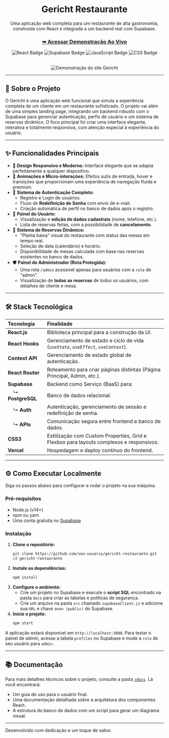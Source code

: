 <div align="center">
  <a href="https://gericht-restaurante-one.vercel.app/">
  </a>
  <h1><b>Gericht Restaurante</b></h1>
  <p>Uma aplicação web completa para um restaurante de alta gastronomia, construída com React e integrada a um backend real com Supabase.</p>

  <h3>
    <a href="https://gericht-restaurante-one.vercel.app/"><strong>➥ Acessar Demonstração Ao Vivo</strong></a>
  </h3>

  <p>
    <img src="https://img.shields.io/badge/React-20232A?style=for-the-badge&logo=react&logoColor=61DAFB" alt="React Badge"/>
    <img src="https://img.shields.io/badge/Supabase-3ECF8E?style=for-the-badge&logo=supabase&logoColor=white" alt="Supabase Badge"/>
    <img src="https://img.shields.io/badge/JavaScript-F7DF1E?style=for-the-badge&logo=javascript&logoColor=black" alt="JavaScript Badge"/>
    <img src="https://img.shields.io/badge/CSS-239120?&style=for-the-badge&logo=css3&logoColor=white" alt="CSS Badge"/>
  </p>
</div>

<br>

<div align="center">
  <!-- INSIRA UM GIF OU SCREENSHOT DO PROJETO AQUI -->
  <img src="URL_DO_SEU_GIF_OU_SCREENSHOT" alt="Demonstração do site Gericht">
</div>

---

## 📜 Sobre o Projeto

O Gericht é uma aplicação web funcional que simula a experiência completa de um cliente em um restaurante sofisticado. O projeto vai além de uma simples landing page, integrando um backend robusto com o Supabase para gerenciar autenticação, perfis de usuário e um sistema de reservas dinâmico. O foco principal foi criar uma interface elegante, interativa e totalmente responsiva, com atenção especial à experiência do usuário.

---

## ✨ Funcionalidades Principais

-   🎨 **Design Responsivo e Moderno:** Interface elegante que se adapta perfeitamente a qualquer dispositivo.
-   🚀 **Animações e Micro-interações:** Efeitos sutis de entrada, hover e transições que proporcionam uma experiência de navegação fluida e premium.
-   🔐 **Sistema de Autenticação Completo:**
    -   Registro e Login de usuários.
    -   Fluxo de **Redefinição de Senha** com envio de e-mail.
    -   Criação automática de perfil no banco de dados após o registro.
-   👤 **Painel do Usuário:**
    -   Visualização e **edição de dados cadastrais** (nome, telefone, etc.).
    -   Lista de reservas feitas, com a possibilidade de **cancelamento**.
-   📅 **Sistema de Reservas Dinâmico:**
    -   "Planta baixa" visual do restaurante com status das mesas em tempo real.
    -   Seleção de data (calendário) e horário.
    -   Disponibilidade de mesas calculada com base nas reservas existentes no banco de dados.
-   🛡️ **Painel de Administrador (Rota Protegida):**
    -   Uma rota `/admin` acessível apenas para usuários com a `role` de "admin".
    -   Visualização de **todas as reservas** de todos os usuários, com detalhes de cliente e mesa.

---

## 🛠️ Stack Tecnológica

| Tecnologia | Finalidade |
| :--- | :--- |
| **React.js** | Biblioteca principal para a construção da UI. |
| **React Hooks** | Gerenciamento de estado e ciclo de vida (`useState`, `useEffect`, `useContext`). |
| **Context API** | Gerenciamento de estado global de autenticação. |
| **React Router** | Roteamento para criar páginas distintas (Página Principal, Admin, etc.). |
| **Supabase** | Backend como Serviço (BaaS) para: |
|     ↳ **PostgreSQL** | Banco de dados relacional. |
|     ↳ **Auth** | Autenticação, gerenciamento de sessão e redefinição de senha. |
|     ↳ **APIs** | Comunicação segura entre frontend e banco de dados. |
| **CSS3** | Estilização com Custom Properties, Grid e Flexbox para layouts complexos e responsivos. |
| **Vercel** | Hospedagem e deploy contínuo do frontend. |

---

## ⚙️ Como Executar Localmente

Siga os passos abaixo para configurar e rodar o projeto na sua máquina.

### Pré-requisitos
-   Node.js (v14+)
-   npm ou yarn
-   Uma conta gratuita no [Supabase](https://supabase.com)

### Instalação

1.  **Clone o repositório:**
    ```bash
    git clone https://github.com/seu-usuario/gericht-restaurante.git
    cd gericht-restaurante
    ```
2.  **Instale as dependências:**
    ```bash
    npm install
    ```
3.  **Configure o ambiente:**
    -   Crie um projeto no Supabase e execute o **script SQL** encontrado na pasta `docs` para criar as tabelas e políticas de segurança.
    -   Crie um arquivo na pasta `src` chamado `supabaseClient.js` e adicione sua `URL` e chave `anon (public)` do Supabase.
4.  **Inicie o projeto:**
    ```bash
    npm start
    ```
A aplicação estará disponível em `http://localhost:3000`. Para testar o painel de admin, acesse a tabela `profiles` no Supabase e mude a `role` do seu usuário para `admin`.

---

## 📚 Documentação

Para mais detalhes técnicos sobre o projeto, consulte a pasta [`/docs`](./docs/README.md). Lá você encontrará:
-   Um guia de uso para o usuário final.
-   Uma documentação detalhada sobre a arquitetura dos componentes React.
-   A estrutura do banco de dados com um script para gerar um diagrama visual.

---

Desenvolvido com dedicação e um toque de sabor.
